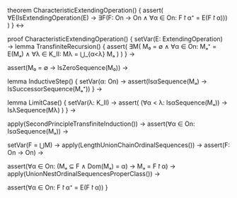 theorem CharacteristicExtendingOperation() {
  assert(
    ∀E(IsExtendingOperation(E) → 
    ∃F(F: On → On ∧ 
    ∀α ∈ On: F↾α⁺ = E(F↾α)))
  )
} ↔

proof CharacteristicExtendingOperation() {
  setVar(E: ExtendingOperation) →
  lemma TransfiniteRecursion() {
    assert(
      ∃M(
        M₀ = ∅ ∧
        ∀α ∈ On: Mₐ⁺ = E(Mₐ) ∧
        ∀λ ∈ K_II: Mλ = ⋃_{α<λ} Mₐ
      )
    )
  } →
  
  assert(M₀ = ∅ → IsZeroSequence(M₀)) →
  
  lemma InductiveStep() {
    setVar(α: On) →
    assert(IsαSequence(Mₐ) → 
           IsSuccessorSequence(Mₐ⁺))
  } →
  
  lemma LimitCase() {
    setVar(λ: K_II) →
    assert(
      (∀α < λ: IsαSequence(Mₐ)) →
      IsλSequence(Mλ)
    )
  } →
  
  apply(SecondPrincipleTransfiniteInduction()) →
  assert(∀α ∈ On: IsαSequence(Mₐ)) →
  
  setVar(F = ⋃M) →
  apply(LengthUnionChainOrdinalSequences()) →
  assert(F: On → On) →
  
  assert(∀α ∈ On: (Mₐ ⊆ F ∧ Dom(Mₐ) = α) → Mₐ = F↾α) →
  apply(UnionNestOrdinalSequencesProperClass()) →
  
  assert(∀α ∈ On: F↾α⁺ = E(F↾α))
}